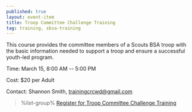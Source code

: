 ```yaml
---
published: true
layout: event-item
title: Troop Committee Challenge Training
tag: training, sbsa-training
---
```


This course provides the committee members of a Scouts BSA troop with the basic information needed to support a troop and ensure a successful youth-led program.

Time: March 15, 8:00 AM -- 5:00 PM

Cost: $20 per Adult

Contact: Shannon Smith, [trainingcrcwd@gmail.com](mailto:trainingcrcwd@gmail.com)

> %list-group%
> <a href="https://scoutingevent.com/066-92316" class="list-group-item">Register for Troop Committee Challenge Training</a>
